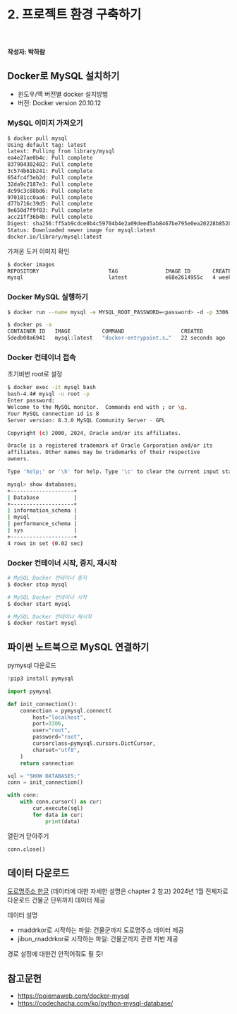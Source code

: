 # 2. 프로젝트 환경 구축하기

<br>

#### 작성자: 박하람

## Docker로 MySQL 설치하기

- 윈도우/맥 버전별 docker 설치방법
- 버전: Docker version 20.10.12

### MySQL 이미지 가져오기

```bash
$ docker pull mysql
Using default tag: latest
latest: Pulling from library/mysql
ea4e27ae0b4c: Pull complete
837904302482: Pull complete
3c574b61b241: Pull complete
654fc4f3eb2d: Pull complete
32da9c2187e3: Pull complete
dc99c3c88bd6: Pull complete
970181cc0aa6: Pull complete
d77b716c39d5: Pull complete
9e650d7f9f83: Pull complete
acc21ff36b4b: Pull complete
Digest: sha256:ff5ab9cdce0b4c59704b4e2a09deed5ab8467be795e0ea20228b8528f53fcf82
Status: Downloaded newer image for mysql:latest
docker.io/library/mysql:latest
```

가져온 도커 이미지 확인

```bash
$ docker images
REPOSITORY                      TAG               IMAGE ID       CREATED         SIZE
mysql                           latest            e68e2614955c   4 weeks ago     638MB
```

### Docker MySQL 실행하기

```bash
$ docker run --name mysql -e MYSQL_ROOT_PASSWORD=<password> -d -p 3306:3306 mysql:latest
```

```bash
$ docker ps -a
CONTAINER ID   IMAGE          COMMAND                  CREATED          STATUS          PORTS                               NAMES
5dedb08a6941   mysql:latest   "docker-entrypoint.s…"   22 seconds ago   Up 22 seconds   0.0.0.0:3306->3306/tcp, 33060/tcp   mysql
```

### Docker 컨테이너 접속

초기비번 root로 설정

```bash
$ docker exec -it mysql bash
bash-4.4# mysql -u root -p
Enter password:
Welcome to the MySQL monitor.  Commands end with ; or \g.
Your MySQL connection id is 8
Server version: 8.3.0 MySQL Community Server - GPL

Copyright (c) 2000, 2024, Oracle and/or its affiliates.

Oracle is a registered trademark of Oracle Corporation and/or its
affiliates. Other names may be trademarks of their respective
owners.

Type 'help;' or '\h' for help. Type '\c' to clear the current input statement.

mysql> show databases;
+--------------------+
| Database           |
+--------------------+
| information_schema |
| mysql              |
| performance_schema |
| sys                |
+--------------------+
4 rows in set (0.02 sec)
```

### Docker 컨테이너 시작, 중지, 재시작

```bash
# MySQL Docker 컨테이너 중지
$ docker stop mysql

# MySQL Docker 컨테이너 시작
$ docker start mysql

# MySQL Docker 컨테이너 재시작
$ docker restart mysql
```

## 파이썬 노트북으로 MySQL 연결하기

pymysql 다운로드

```py
!pip3 install pymysql
```

```py
import pymysql

def init_connection():
    connection = pymysql.connect(
        host="localhost",
        port=3306,
        user="root",
        password="root",
        cursorclass=pymysql.cursors.DictCursor,
        charset="utf8",
    )
    return connection

sql = "SHOW DATABASES;"
conn = init_connection()

with conn:
    with conn.cursor() as cur:
        cur.execute(sql)
        for data in cur:
            print(data)
```

열린거 닫아주기

```py
conn.close()
```

## 데이터 다운로드

[도로명주소 한글](https://business.juso.go.kr/addrlink/attrbDBDwld/attrbDBDwldList.do?cPath=99MD&menu=%EB%8F%84%EB%A1%9C%EB%AA%85%EC%A3%BC%EC%86%8C%20%ED%95%9C%EA%B8%80) (데이터에 대한 자세한 설명은 chapter 2 참고)
2024년 1월 전체자료 다운로드
건물군 단위까지 데이터 제공

데이터 설명

- rnaddrkor로 시작하는 파일: 건물군까지 도로명주소 데이터 제공
- jibun_rnaddrkor로 시작하는 파일: 건물군까지 관련 지번 제공

경로 설정에 대한건 안적어줘도 될 듯!

## 참고문헌

- https://poiemaweb.com/docker-mysql
- https://codechacha.com/ko/python-mysql-database/
